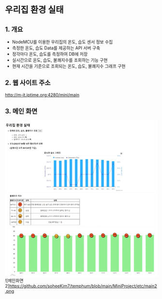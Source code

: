 # 우리집 환경 실태
## 1. 개요
- NodeMCU를 이용한 우리집의 온도, 습도 센서 정보 수집 
- 측정한 온도, 습도 Data를 제공하는 API 서버 구축
- 정각마다 온도, 습도를 측정하여 DB에 저장
- 실시간으로 온도, 습도, 불쾌지수를 조회하는 기능 구현
- 현재 시간을 기준으로 조회되는 온도, 습도, 불쾌지수 그래프 구현

## 2. 웹 사이트 주소
http://m-it.iptime.org:4280/mini/main


## 3. 메인 화면
![메인화면](https://github.com/soheeKim7/temphum/blob/main/MiniProject/etc/main.JPG)
![메인화면2](https://github.com/soheeKim7/temphum/blob/main/MiniProject/etc/main2.PNG)
![메인화면2]https://github.com/soheeKim7/temphum/blob/main/MiniProject/etc/main2.png
